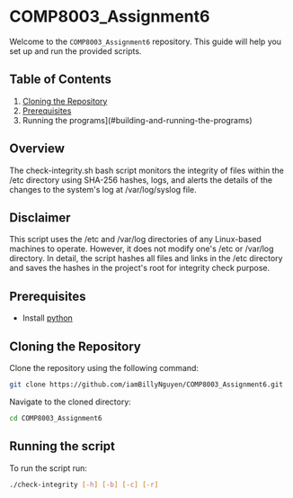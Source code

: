 # COMP8003_Assignment6

Welcome to the `COMP8003_Assignment6` repository. This guide will help you set up and run the provided scripts.

## **Table of Contents**

1. [Cloning the Repository](#cloning-the-repository)
2. [Prerequisites](#Prerequisites)
3. Running the programs](#building-and-running-the-programs)

## **Overview**
The check-integrity.sh bash script monitors the integrity of files within the /etc directory using SHA-256 hashes, logs, and alerts the details of the changes to the system's log at /var/log/syslog file.

## **Disclaimer**
This script uses the /etc and /var/log directories of any Linux-based machines to operate. However, it does not modify one's /etc or /var/log directory. In detail, the script hashes all files and links in the /etc directory and saves the hashes in the project's root for integrity check purpose.

## **Prerequisites**

- Install [python](https://www.python.org/downloads/)

## **Cloning the Repository**

Clone the repository using the following command:

```bash
git clone https://github.com/iamBillyNguyen/COMP8003_Assignment6.git
```

Navigate to the cloned directory:

```bash
cd COMP8003_Assignment6
```

## **Running the script**

To run the script run:

```bash
./check-integrity [-h] [-b] [-c] [-r]
```

